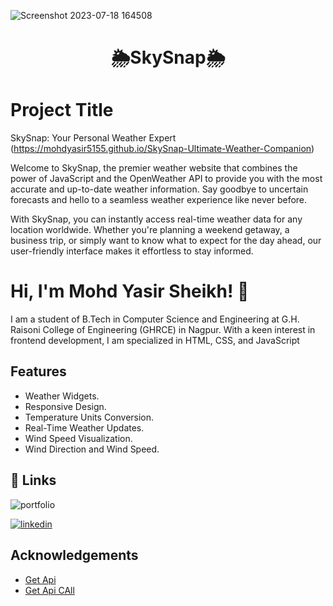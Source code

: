 
![Screenshot 2023-07-18 164508](https://github.com/mohdyasir5155/SkySnap/assets/131906472/f4168882-3642-418b-ab44-9fc8c664c43b)


<h1 align=center>🌦️SkySnap🌦️</h1>

# Project Title
SkySnap: Your Personal Weather Expert 
(https://mohdyasir5155.github.io/SkySnap-Ultimate-Weather-Companion)

Welcome to SkySnap, the premier weather website that combines the power of JavaScript and the OpenWeather API to provide you with the most accurate and up-to-date weather information. Say goodbye to uncertain forecasts and hello to a seamless weather experience like never before.

With SkySnap, you can instantly access real-time weather data for any location worldwide. Whether you're planning a weekend getaway, a business trip, or simply want to know what to expect for the day ahead, our user-friendly interface makes it effortless to stay informed.

# Hi, I'm Mohd Yasir Sheikh! 👋

I am a student of B.Tech in Computer Science and Engineering at G.H. Raisoni College of Engineering (GHRCE) in Nagpur. With a keen interest in frontend development, I am specialized in HTML, CSS, and JavaScript

## Features

- Weather Widgets.
- Responsive Design.
- Temperature Units Conversion.
- Real-Time Weather Updates.
- Wind Speed Visualization.
- Wind Direction and Wind Speed.



## 🔗 Links
![portfolio](https://img.shields.io/badge/my_portfolio-000?style=for-the-badge&logo=ko-fi&logoColor=white)

[![linkedin](https://img.shields.io/badge/linkedin-0A66C2?style=for-the-badge&logo=linkedin&logoColor=white)](https://www.linkedin.com/in/mohd-sheikh-35aab2274/)



## Acknowledgements

 - [Get Api](https://home.openweathermap.org/)
 - [Get Api CAll](https://openweathermap.org/current)




